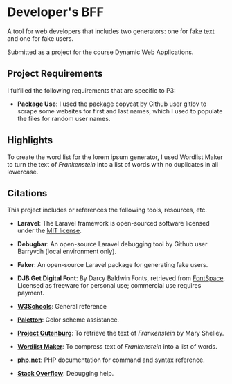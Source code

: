 
# Developer's BFF
A tool for web developers that includes two generators: one for fake text and one for fake users.

Submitted as a project for the course Dynamic Web Applications.

## Project Requirements
I fulfilled the following requirements that are specific to P3:

* __Package Use__: I used the package copycat by Github user gitlov to scrape some websites for first and last names, which I used to populate the files for random user names.

## Highlights
To create the word list for the lorem ipsum generator, I used Wordlist Maker to turn the text of _Frankenstein_ into a list of words with no duplicates in all lowercase.

## Citations
This project includes or references the following tools, resources, etc.

* __Laravel__: The Laravel framework is open-sourced software licensed under the [MIT license](http://opensource.org/licenses/MIT).

* __Debugbar__: An open-source Laravel debugging tool by Github user Barryvdh (local environment only).

* __Faker__: An open-source Laravel package for generating fake users.

* __DJB Get Digital Font__: By Darcy Baldwin Fonts, retrieved from [FontSpace](http://www.fontspace.com/darcy-baldwin-fonts/djb-get-digital). Licensed as freeware for personal use; commercial use requires payment.

* __[W3Schools](http://www.w3schools.com)__: General reference

* __[Paletton](http://paletton.com)__: Color scheme assistance.

* __[Project Gutenburg](http://www.gutenberg.org/cache/epub/84/pg84.txt)__: To retrieve the text of _Frankenstein_ by Mary Shelley.

* __[Wordlist Maker](http://design215.com/toolbox/wordlist.php)__: To compress text of _Frankenstein_ into a list of words.

* __[php.net](http://php.net)__: PHP documentation for command and syntax reference.

* __[Stack Overflow](http://stackoverflow.com)__: Debugging help.
